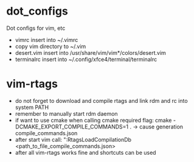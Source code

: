 # dot_configs
Dot configs for vim, etc
* vimrc insert into ~/.vimrc
* copy vim directory to ~/.vim
* desert.vim insert into /usr/share/vim/vim*/colors/desert.vim
* terminalrc insert into ~/.config/xfce4/terminal/terminalrc

# vim-rtags
* do not forget to download and compile rtags and link rdm and rc into system PATH
* remember to manually start rdm daemon
* if want to use cmake when calling cmake required flag: cmake -DCMAKE_EXPORT_COMPILE_COMMANDS=1 . -> cause generation compile_commands.json
* after start vim call: ":RtagsLoadCompilationDb <path_to_file_compile_commands.json>
* after all vim-rtags works fine and shortcuts can be used

